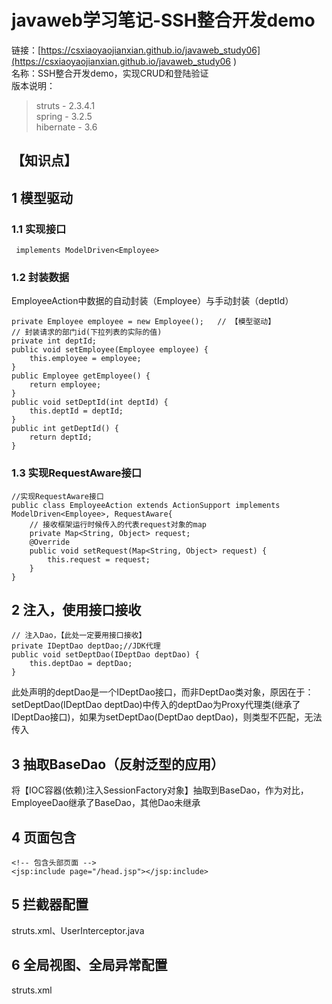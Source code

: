 # javaweb学习笔记-SSH整合开发demo
链接：[https://csxiaoyaojianxian.github.io/javaweb_study06](https://csxiaoyaojianxian.github.io/javaweb_study06 )  
名称：SSH整合开发demo，实现CRUD和登陆验证  
版本说明：  
>struts - 2.3.4.1  
>spring - 3.2.5  
>hibernate - 3.6  

## 【知识点】
## 1 模型驱动
### 1.1 实现接口
~~~
 implements ModelDriven<Employee>
~~~
### 1.2 封装数据
EmployeeAction中数据的自动封装（Employee）与手动封装（deptId）
~~~
private Employee employee = new Employee();   // 【模型驱动】
// 封装请求的部门id(下拉列表的实际的值)
private int deptId;
public void setEmployee(Employee employee) {
	this.employee = employee;
}
public Employee getEmployee() {
	return employee;
}
public void setDeptId(int deptId) {
	this.deptId = deptId;
}
public int getDeptId() {
	return deptId;
}
~~~
### 1.3 实现RequestAware接口
~~~
//实现RequestAware接口
public class EmployeeAction extends ActionSupport implements ModelDriven<Employee>, RequestAware{
	// 接收框架运行时候传入的代表request对象的map
	private Map<String, Object> request;
	@Override
	public void setRequest(Map<String, Object> request) {
		this.request = request;
	}
}
~~~
## 2 注入，使用接口接收
~~~
// 注入Dao，【此处一定要用接口接收】
private IDeptDao deptDao;//JDK代理
public void setDeptDao(IDeptDao deptDao) {
	this.deptDao = deptDao;
}
~~~
此处声明的deptDao是一个IDeptDao接口，而非DeptDao类对象，原因在于：setDeptDao(IDeptDao deptDao)中传入的deptDao为Proxy代理类(继承了IDeptDao接口)，如果为setDeptDao(DeptDao deptDao)，则类型不匹配，无法传入  
## 3 抽取BaseDao（反射泛型的应用）
将【IOC容器(依赖)注入SessionFactory对象】抽取到BaseDao，作为对比，EmployeeDao继承了BaseDao，其他Dao未继承
## 4 页面包含
~~~
<!-- 包含头部页面 -->
<jsp:include page="/head.jsp"></jsp:include>
~~~
## 5 拦截器配置
struts.xml、UserInterceptor.java
## 6 全局视图、全局异常配置
struts.xml